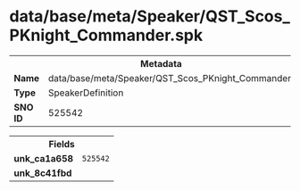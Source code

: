 <h1>data/base/meta/Speaker/QST_Scos_PKnight_Commander.spk</h1><table><tr><th colspan="100%">Metadata</th></tr><tr><td><b>Name</b></td><td>data/base/meta/Speaker/QST_Scos_PKnight_Commander.spk</td></tr><tr><td><b>Type</b></td><td>SpeakerDefinition</td></tr><tr><td><b>SNO ID</b></td><td>525542</td></tr></table>

<table><tr><th colspan="100%">Fields</th></tr><tr><td><b>unk_ca1a658</b></td><td><code>525542</code></td></tr><tr><td><b>unk_8c41fbd</b></td><td></td></tr></table>

